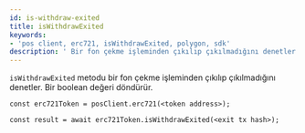```yaml
---
id: is-withdraw-exited
title: isWithdrawExited
keywords:
- 'pos client, erc721, isWithdrawExited, polygon, sdk'
description: ' Bir fon çekme işleminden çıkılıp çıkılmadığını denetler.'
---
```


`isWithdrawExited` metodu bir fon çekme işleminden çıkılıp çıkılmadığını denetler. Bir boolean değeri döndürür.

```
const erc721Token = posClient.erc721(<token address>);

const result = await erc721Token.isWithdrawExited(<exit tx hash>);

```
